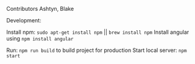 Contributors Ashtyn, Blake

Development:

Install npm: `sudo apt-get install npm` || `brew install npm`
Install angular using `npm install angular`

Run: `npm run build` to build project for production
Start local server: `npm start`
